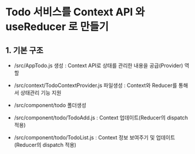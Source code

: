 # Todo 서비스를 Context API 와 useReducer 로 만들기

## 1. 기본 구조

- /src/AppTodo.js 생성
  : Context API로 상태를 관리한 내용을 공급(Provider) 역할
- /src/context/TodoContextProvider.js 파일생성
  : Context와 Reducer를 통해서 상태관리 기능 지원

- /src/component/todo 폴더생성
- /src/component/todo/TodoAdd.js
  : Context 업데이트(Reducer의 dispatch 적용)

- /src/component/todo/TodoList.js
  : Context 정보 보여주기 및 업데이트(Reducer의 dispatch 적용)
